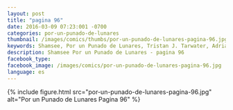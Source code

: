 ```yaml
---
layout: post
title: "pagina 96"
date: 2016-03-09 07:23:001 -0700
categories: por-un-punado-de-lunares
thumbnail: /images/comics/thumbs/por-un-punado-de-lunares-pagina-96.jpg
keywords: Shamsee, Por un Punado de Lunares, Tristan J. Tarwater, Adrian Ricker
description: Shamsee Por un Punado de Lunares - pagina 96
facebook_type: 
facebook_image: /images/comics/por-un-punado-de-lunares-pagina-96.jpg
language: es
---
```

{% include figure.html src="por-un-punado-de-lunares-pagina-96.jpg" alt="Por un Punado de Lunares Pagina 96" %}
